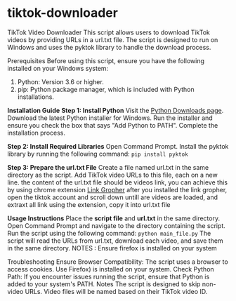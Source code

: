 # tiktok-downloader
TikTok Video Downloader
This script allows users to download TikTok videos by providing URLs in a url.txt file. The script is designed to run on Windows and uses the pyktok library to handle the download process.

Prerequisites
Before using this script, ensure you have the following installed on your Windows system:

1. Python: Version 3.6 or higher.
2. pip: Python package manager, which is included with Python installations.

**Installation Guide**
**Step 1: Install Python**
Visit the [Python Downloads page](https://www.python.org/downloads/).
Download the latest Python installer for Windows.
Run the installer and ensure you check the box that says "Add Python to PATH".
Complete the installation process.

**Step 2: Install Required Libraries**
Open Command Prompt.
Install the pyktok library by running the following command:
`pip install pyktok`

**Step 3: Prepare the url.txt File**
Create a file named url.txt in the same directory as the script.
Add TikTok video URLs to this file, each on a new line.
the content of the url.txt file should be videos link, you can achieve this by using chrome extension [Link Gropher](https://sites.google.com/site/linkgopher/)
after you installed the link gropher, open the tiktok account and scroll down untill are videos are loaded, and extraxt all link using the extension, copy it into url.txt file

**Usage Instructions**
Place the **script file** and **url.txt** in the same directory.
Open Command Prompt and navigate to the directory containing the script.
Run the script using the following command:
`python main_file.py`
The script will read the URLs from url.txt, download each video, and save them in the same directory.
NOTES :
Ensure firefox is installed on your system

Troubleshooting
Ensure Browser Compatibility: The script uses a browser to access cookies. Use Firefox) is installed on your system.
Check Python Path: If you encounter issues running the script, ensure that Python is added to your system's PATH.
Notes
The script is designed to skip non-video URLs.
Video files will be named based on their TikTok video ID.
